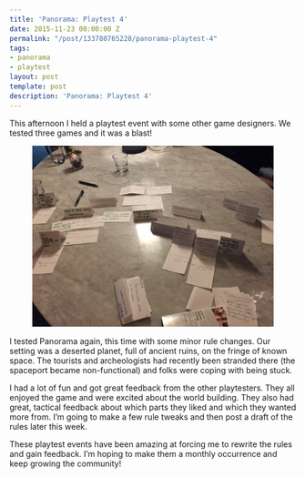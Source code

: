 ```yaml
---
title: 'Panorama: Playtest 4'
date: 2015-11-23 00:00:00 Z
permalink: "/post/133780765228/panorama-playtest-4"
tags:
- panorama
- playtest
layout: post
template: post
description: 'Panorama: Playtest 4'
---
```


<p>This afternoon I held a playtest event with some other game designers. We tested three games and it was a blast!</p><figure class="tmblr-full" data-orig-height="768" data-orig-width="1024"><img src="/images/dc62c40258c1ef8f2e9aec77da2e232a430c4329c115aa433fc01c9a031a7354.png" data-orig-height="768" data-orig-width="1024"></figure><p>I tested Panorama again, this time with some minor rule changes. Our setting was a deserted planet, full of ancient ruins, on the fringe of known space. The tourists and archeologists had recently been stranded there (the spaceport became non-functional) and folks were coping with being stuck.</p><p>I had a lot of fun and got great feedback from the other playtesters. They all enjoyed the game and were excited about the world building. They also had great, tactical feedback about which parts they liked and which they wanted more from. I’m going to make a few rule tweaks and then post a draft of the rules later this week.</p><p>These playtest events have been amazing at forcing me to rewrite the rules and gain feedback. I’m hoping to make them a monthly occurrence and keep growing the community!</p>